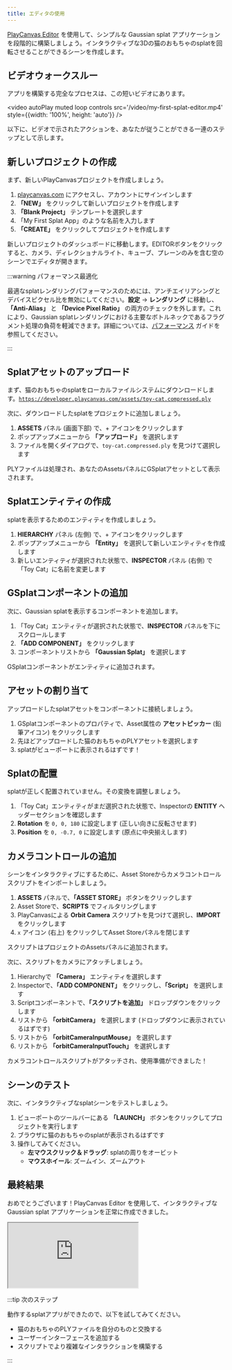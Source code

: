 ```yaml
---
title: エディタの使用
---
```


[PlayCanvas Editor](/user-manual/editor) を使用して、シンプルな Gaussian splat アプリケーションを段階的に構築しましょう。インタラクティブな3Dの猫のおもちゃのsplatを回転させることができるシーンを作成します。

## ビデオウォークスルー

アプリを構築する完全なプロセスは、この短いビデオにあります。

<video autoPlay muted loop controls src='/video/my-first-splat-editor.mp4' style={{width: '100%', height: 'auto'}} />

以下に、ビデオで示されたアクションを、あなたが従うことができる一連のステップとして示します。

## 新しいプロジェクトの作成

まず、新しいPlayCanvasプロジェクトを作成しましょう。

1. [playcanvas.com](https://playcanvas.com) にアクセスし、アカウントにサインインします
2. **「NEW」** をクリックして新しいプロジェクトを作成します
3. **「Blank Project」** テンプレートを選択します
4. 「My First Splat App」のような名前を入力します
5. **「CREATE」** をクリックしてプロジェクトを作成します

新しいプロジェクトのダッシュボードに移動します。EDITORボタンをクリックすると、カメラ、ディレクショナルライト、キューブ、プレーンのみを含む空のシーンでエディタが開きます。

:::warning パフォーマンス最適化

最適なsplatレンダリングパフォーマンスのためには、アンチエイリアシングとデバイスピクセル比を無効にしてください。**設定** → **レンダリング** に移動し、**「Anti-Alias」** と **「Device Pixel Ratio」** の両方のチェックを外します。これにより、Gaussian splatレンダリングにおける主要なボトルネックであるフラグメント処理の負荷を軽減できます。詳細については、[パフォーマンス](../engine-features/performance.md) ガイドを参照してください。

:::

## Splatアセットのアップロード

まず、猫のおもちゃのsplatをローカルファイルシステムにダウンロードします。[`https://developer.playcanvas.com/assets/toy-cat.compressed.ply`](https://developer.playcanvas.com/assets/toy-cat.compressed.ply)

次に、ダウンロードしたsplatをプロジェクトに追加しましょう。

1. **ASSETS** パネル (画面下部) で、+ アイコンをクリックします
2. ポップアップメニューから **「アップロード」** を選択します
3. ファイルを開くダイアログで、`toy-cat.compressed.ply` を見つけて選択します

PLYファイルは処理され、あなたのAssetsパネルにGSplatアセットとして表示されます。

## Splatエンティティの作成

splatを表示するためのエンティティを作成しましょう。

1. **HIERARCHY** パネル (左側) で、+ アイコンをクリックします
2. ポップアップメニューから **「Entity」** を選択して新しいエンティティを作成します
3. 新しいエンティティが選択された状態で、**INSPECTOR** パネル (右側) で「Toy Cat」に名前を変更します

## GSplatコンポーネントの追加

次に、Gaussian splatを表示するコンポーネントを追加します。

1. 「Toy Cat」エンティティが選択された状態で、**INSPECTOR** パネルを下にスクロールします
2. **「ADD COMPONENT」** をクリックします
3. コンポーネントリストから **「Gaussian Splat」** を選択します

GSplatコンポーネントがエンティティに追加されます。

## アセットの割り当て

アップロードしたsplatアセットをコンポーネントに接続しましょう。

1. GSplatコンポーネントのプロパティで、Asset属性の **アセットピッカー** (鉛筆アイコン) をクリックします
2. 先ほどアップロードした猫のおもちゃのPLYアセットを選択します
3. splatがビューポートに表示されるはずです！

## Splatの配置

splatが正しく配置されていません。その変換を調整しましょう。

1. 「Toy Cat」エンティティがまだ選択された状態で、Inspectorの **ENTITY** ヘッダーセクションを確認します
2. **Rotation** を `0, 0, 180` に設定します (正しい向きに反転させます)
3. **Position** を `0, -0.7, 0` に設定します (原点に中央揃えします)

## カメラコントロールの追加

シーンをインタラクティブにするために、Asset Storeからカメラコントロールスクリプトをインポートしましょう。

1. **ASSETS** パネルで、**「ASSET STORE」** ボタンをクリックします
2. Asset Storeで、**SCRIPTS** でフィルタリングします
3. PlayCanvasによる **Orbit Camera** スクリプトを見つけて選択し、**IMPORT** をクリックします
4. `x` アイコン (右上) をクリックしてAsset Storeパネルを閉じます

スクリプトはプロジェクトのAssetsパネルに追加されます。

次に、スクリプトをカメラにアタッチしましょう。

1. Hierarchyで **「Camera」** エンティティを選択します
2. Inspectorで、**「ADD COMPONENT」** をクリックし、**「Script」** を選択します
3. Scriptコンポーネントで、**「スクリプトを追加」** ドロップダウンをクリックします
4. リストから **「orbitCamera」** を選択します (ドロップダウンに表示されているはずです)
5. リストから **「orbitCameraInputMouse」** を選択します
6. リストから **「orbitCameraInputTouch」** を選択します

カメラコントロールスクリプトがアタッチされ、使用準備ができました！

## シーンのテスト

次に、インタラクティブなsplatシーンをテストしましょう。

1. ビューポートのツールバーにある **「LAUNCH」** ボタンをクリックしてプロジェクトを実行します
2. ブラウザに猫のおもちゃのsplatが表示されるはずです
3. 操作してみてください。
    - **左マウスクリック＆ドラッグ**: splatの周りをオービット
    - **マウスホイール**: ズームイン、ズームアウト

## 最終結果

おめでとうございます！PlayCanvas Editor を使用して、インタラクティブな Gaussian splat アプリケーションを正常に作成できました。

<div className="iframe-container">
    <iframe src="https://playcanv.as/e/p/N0FSHHVn/" title="My First Splat" allow="camera; microphone; xr-spatial-tracking; fullscreen" allowfullscreen></iframe>
</div>

:::tip 次のステップ

動作するsplatアプリができたので、以下を試してみてください。

- 猫のおもちゃのPLYファイルを自分のものと交換する
- ユーザーインターフェースを追加する
- スクリプトでより複雑なインタラクションを構築する

:::
